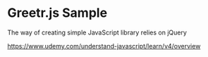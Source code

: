 # Greetr.js Sample

The way of creating simple JavaScript library relies on jQuery

https://www.udemy.com/understand-javascript/learn/v4/overview